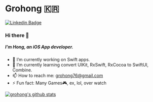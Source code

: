 <!--
**grohong/grohong** is a ✨ _special_ ✨ repository because its `README.md` (this file) appears on your GitHub profile.
-->

# Grohong 🇰🇷

[![Linkedin Badge](https://img.shields.io/badge/-Hong-blue?style=flat-square&logo=Linkedin&logoColor=white&link=https://www.linkedin.com/in/%EC%84%B1%ED%98%B8-%ED%99%8D-02706a1aa/)](https://www.linkedin.com/in/%EC%84%B1%ED%98%B8-%ED%99%8D-02706a1aa/)

### Hi there 👋
##### I'm Hong, an iOS App developer.

- 🔭 I’m currently working on Swift apps.
- 🌱 I’m currently learning convert UIKit, RxSwift, RxCocoa to SwiftUI, Combine.
- 📫 How to reach me: grohong76@gmail.com
- ⚡ Fun fact: Many Games🎮, ex, lol, over watch

[![grohong's github stats](https://github-readme-stats.vercel.app/api?username=grohong)](https://github.com/grohong/github-readme-stats)
